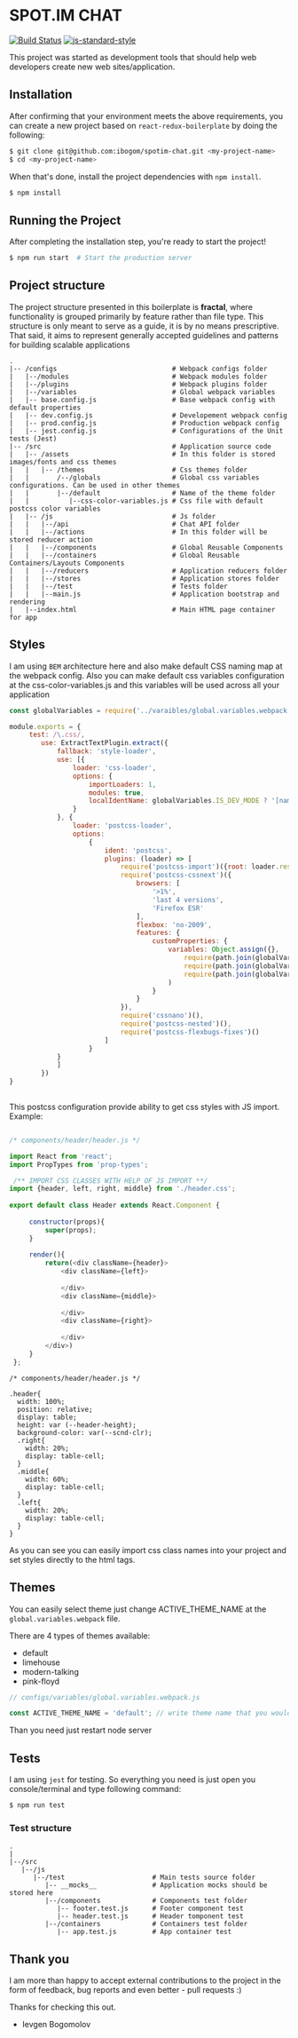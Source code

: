 
# SPOT.IM CHAT
[![Build Status](https://travis-ci.org/ibogom/react-redux-boilerplate.svg?branch=master)](https://travis-ci.org/ibogom/react-redux-boilerplate/builds/277822177)
[![js-standard-style](https://img.shields.io/badge/code%20style-standard-brightgreen.svg)](http://standardjs.com/)

This project was started as development tools that should help web developers create new web sites/application. 

## Installation

After confirming that your environment meets the above requirements, you can create a new project based on `react-redux-boilerplate` by doing the following:

```bash
$ git clone git@github.com:ibogom/spotim-chat.git <my-project-name>
$ cd <my-project-name>
```

When that's done, install the project dependencies with `npm install`.

```bash
$ npm install
```

## Running the Project

After completing the installation step, you're ready to start the project!

```bash
$ npm run start  # Start the production server
```

## Project structure

The project structure presented in this boilerplate is **fractal**, where functionality is grouped primarily by feature rather than file type. This structure is only meant to serve as a guide, it is by no means prescriptive. That said, it aims to represent generally accepted guidelines and patterns for building scalable applications

```
.
|-- /configs                             # Webpack configs folder
|   |--/modules                          # Webpack modules folder
|   |--/plugins                          # Webpack plugins folder
|   |--/variables                        # Global webpack variables
|   |-- base.config.js                   # Base webpack config with default properties
|   |-- dev.config.js                    # Developement webpack config   
|   |-- prod.config.js                   # Production webpack config
|   |-- jest.config.js                   # Configurations of the Unit tests (Jest)
|-- /src                                 # Application source code
|   |-- /assets                          # In this folder is stored images/fonts and css themes
|   |   |-- /themes                      # Css themes folder
|   |       /--/globals                  # Global css variables configurations. Can be used in other themes 
|   |       |--/default                  # Name of the theme folder
|   |          |--css-color-variables.js # Css file with default postcss color variables 
|   |-- /js                              # Js folder
|   |   |--/api                          # Chat API folder
|   |   |--/actions                      # In this folder will be stored reducer action
|   |   |--/components                   # Global Reusable Components
|   |   |--/containers                   # Global Reusable Containers/Layouts Components
|   |   |--/reducers                     # Application reducers folder
|   |   |--/stores                       # Application stores folder
|   |   |--/test                         # Tests folder
|   |   |--main.js                       # Application bootstrap and rendering
|   |--index.html                        # Main HTML page container for app
```

## Styles
I am using `BEM` architecture here and also make default CSS naming map at the webpack config.
Also you can make default css variables configuration at the css-color-variables.js and this variables will be used across all your application  

```javascript
const globalVariables = require('../varaibles/global.variables.webpack');

module.exports = {
     test: /\.css/,
        use: ExtractTextPlugin.extract({
            fallback: 'style-loader',
            use: [{
                loader: 'css-loader',
                options: {
                    importLoaders: 1,
                    modules: true,
                    localIdentName: globalVariables.IS_DEV_MODE ? '[name]__[local]___[hash:base64:5]' : '[hash:base64:5]'
                }
            }, {
                loader: 'postcss-loader',
                options:
                    {
                        ident: 'postcss',
                        plugins: (loader) => [
                            require('postcss-import')({root: loader.resourcePath}),
                            require('postcss-cssnext')({
                                browsers: [
                                    '>1%',
                                    'last 4 versions',
                                    'Firefox ESR'
                                ],
                                flexbox: 'no-2009',
                                features: {
                                    customProperties: {
                                        variables: Object.assign({},
                                            require(path.join(globalVariables.CSS_VARIABLES_PATH, `/${globalVariables.ACTIVE_THEME_NAME}/css-color-variables`)),
                                            require(path.join(globalVariables.CSS_VARIABLES_PATH, '/globals/css-font-sizes')),
                                            require(path.join(globalVariables.CSS_VARIABLES_PATH, '/globals/css-icons-variables'))
                                        )
                                    }
                                }
                            }),
                            require('cssnano')(),
                            require('postcss-nested')(),
                            require('postcss-flexbugs-fixes')()
                        ]
                    }
            }
            ]
        })
}
           
```

This postcss configuration provide ability to get css styles with JS import. Example: 

```javascript

/* components/header/header.js */

import React from 'react';
import PropTypes from 'prop-types';

 /** IMPORT CSS CLASSES WITH HELP OF JS IMPORT **/
import {header, left, right, middle} from './header.css';
 
export default class Header extends React.Component {
 
     constructor(props){
         super(props);
     }
 
     render(){
         return(<div className={header}>
             <div className={left}>
 
             </div>
             <div className={middle}>
 
             </div>
             <div className={right}>
 
             </div>
         </div>)
     }
 };

````  
```postcss
/* components/header/header.js */

.header{
  width: 100%;
  position: relative;
  display: table;
  height: var (--header-height);
  background-color: var(--scnd-clr);
  .right{
    width: 20%;
    display: table-cell;
  }
  .middle{
    width: 60%;
    display: table-cell;
  }
  .left{
    width: 20%;
    display: table-cell;
  }
}
```
As you can see you can easily import css class names into your project and set styles directly to the html tags. 

## Themes

You can easily select theme just change ACTIVE_THEME_NAME at the `global.variables.webpack` file.

There are 4 types of themes available: 
* default 
* limehouse 
* modern-talking 
* pink-floyd

```javascript
// configs/variables/global.variables.webpack.js

const ACTIVE_THEME_NAME = 'default'; // write theme name that you would like to change  
````

Than you need just restart node server
 
## Tests
I am using `jest` for testing.  So everything you need is just open you console/terminal and type following command:

```bash
$ npm run test
```

### Test structure

```
.
|
|--/src
   |--/js
      |--/test                      # Main tests source folder
         |-- __mocks__              # Application mocks should be stored here
         |--/components             # Components test folder 
            |-- footer.test.js      # Footer component test
            |-- header.test.js      # Header tomponent test
         |--/containers             # Containers test folder
            |-- app.test.js         # App container test
```

## Thank you 

I am more than happy to accept external contributions to the project in the form of feedback, bug reports and even better - pull requests :)

Thanks for checking this out.

- Ievgen Bogomolov 